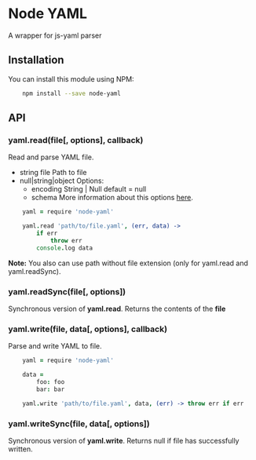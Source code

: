 # Node YAML

A wrapper for js-yaml parser

## Installation

You can install this module using NPM:

```bash
	npm install --save node-yaml
```

## API

### yaml.read(file[, options], callback)

Read and parse YAML file.

* string file Path to file
* null|string|object Options:
	* encoding String | Null default = null
	* schema More information about this options [here](https://github.com/nodeca/js-yaml#safeload-string---options-).

```coffee
	yaml = require 'node-yaml'

	yaml.read 'path/to/file.yaml', (err, data) ->
		if err
			throw err
		console.log data
```

**Note:** You also can use path without file extension (only for yaml.read and yaml.readSync).

### yaml.readSync(file[, options])

Synchronous version of **yaml.read**. Returns the contents of the **file**

### yaml.write(file, data[, options], callback)

Parse and write YAML to file.

```coffee
	yaml = require 'node-yaml'

	data =
		foo: foo
		bar: bar

	yaml.write 'path/to/file.yaml', data, (err) -> throw err if err
```

### yaml.writeSync(file, data[, options])

Synchronous version of **yaml.write**. Returns null if file has successfully written.